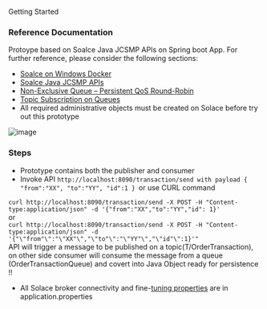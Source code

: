 Getting Started

### Reference Documentation

Protoype based on Soalce Java JCSMP APIs on Spring boot App. For further reference, please consider the following
sections:

* [Soalce on Windows Docker](https://docs.solace.com/Software-Broker/SW-Broker-Set-Up/Containers/Set-Up-Docker-Container-Windows.htm)
* [Soalce Java JCSMP APIs](https://docs.solace.com/Solace-PubSub-Messaging-APIs/JCSMP-API/jcsmp-api-home.htm)
* [Non-Exclusive Queue – Persistent QoS Round-Robin](https://solace.com/blog/consumer-groups-consumer-scaling-solace/)
* [Topic Subscription on Queues](https://solace.com/blog/topic-subscription-queues/)
* All required administrative objects must be created on Solace before try out this prototype

![image](https://user-images.githubusercontent.com/25661435/161483756-44710de6-f919-4dde-a83a-e6893ea29aa4.png)

### Steps

* Prototype contains both the publisher and consumer
* Invoke API `http://localhost:8090/transaction/send with payload {
  "from":"XX",
  "to":"YY",
  "id":1 } `or use CURL command <br>

`curl http://localhost:8090/transaction/send -X POST -H "Content-type:application/json" -d '{"from":"XX","to":"YY","id": 1}'
`<br>or<br>
`curl http://localhost:8090/transaction/send -X POST -H "Content-type:application/json" -d '{"\"from"\":"\"XX"\","\"to"\":"\"YY"\","\"id"\":1}'"
`
<br>API will trigger a message to be published on a topic(T/OrderTransaction), on other side consumer will consume the
message from a queue (OrderTransactionQueue)
and covert into Java Object ready for persistence !!

* All Solace broker connectivity and
  fine-[tuning properties](https://docs.solace.com/API-Developer-Online-Ref-Documentation/java/constant-values.html) are
  in application.properties
